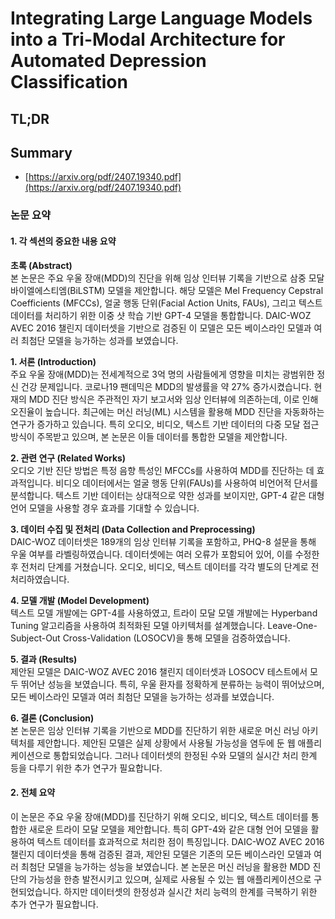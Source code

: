 # Integrating Large Language Models into a Tri-Modal Architecture for Automated Depression Classification
## TL;DR
## Summary
- [https://arxiv.org/pdf/2407.19340.pdf](https://arxiv.org/pdf/2407.19340.pdf)

### 논문 요약

#### 1. 각 섹션의 중요한 내용 요약

**초록 (Abstract)**  
본 논문은 주요 우울 장애(MDD)의 진단을 위해 임상 인터뷰 기록을 기반으로 삼중 모달 바이엘에스티엠(BiLSTM) 모델을 제안합니다. 해당 모델은 Mel Frequency Cepstral Coefficients (MFCCs), 얼굴 행동 단위(Facial Action Units, FAUs), 그리고 텍스트 데이터를 처리하기 위한 이중 샷 학습 기반 GPT-4 모델을 통합합니다. DAIC-WOZ AVEC 2016 챌린지 데이터셋을 기반으로 검증된 이 모델은 모든 베이스라인 모델과 여러 최첨단 모델을 능가하는 성과를 보였습니다.

**1. 서론 (Introduction)**  
주요 우울 장애(MDD)는 전세계적으로 3억 명의 사람들에게 영향을 미치는 광범위한 정신 건강 문제입니다. 코로나19 팬데믹은 MDD의 발생률을 약 27% 증가시켰습니다. 현재의 MDD 진단 방식은 주관적인 자기 보고서와 임상 인터뷰에 의존하는데, 이로 인해 오진율이 높습니다. 최근에는 머신 러닝(ML) 시스템을 활용해 MDD 진단을 자동화하는 연구가 증가하고 있습니다. 특히 오디오, 비디오, 텍스트 기반 데이터의 다중 모달 접근 방식이 주목받고 있으며, 본 논문은 이들 데이터를 통합한 모델을 제안합니다.

**2. 관련 연구 (Related Works)**  
오디오 기반 진단 방법은 특정 음향 특성인 MFCCs를 사용하여 MDD를 진단하는 데 효과적입니다. 비디오 데이터에서는 얼굴 행동 단위(FAUs)를 사용하여 비언어적 단서를 분석합니다. 텍스트 기반 데이터는 상대적으로 약한 성과를 보이지만, GPT-4 같은 대형 언어 모델을 사용할 경우 효과를 기대할 수 있습니다.

**3. 데이터 수집 및 전처리 (Data Collection and Preprocessing)**  
DAIC-WOZ 데이터셋은 189개의 임상 인터뷰 기록을 포함하고, PHQ-8 설문을 통해 우울 여부를 라벨링하였습니다. 데이터셋에는 여러 오류가 포함되어 있어, 이를 수정한 후 전처리 단계를 거쳤습니다. 오디오, 비디오, 텍스트 데이터를 각각 별도의 단계로 전처리하였습니다.

**4. 모델 개발 (Model Development)**  
텍스트 모델 개발에는 GPT-4를 사용하였고, 트라이 모달 모델 개발에는 Hyperband Tuning 알고리즘을 사용하여 최적화된 모델 아키텍처를 설계했습니다. Leave-One-Subject-Out Cross-Validation (LOSOCV)을 통해 모델을 검증하였습니다.

**5. 결과 (Results)**  
제안된 모델은 DAIC-WOZ AVEC 2016 챌린지 데이터셋과 LOSOCV 테스트에서 모두 뛰어난 성능을 보였습니다. 특히, 우울 환자를 정확하게 분류하는 능력이 뛰어났으며, 모든 베이스라인 모델과 여러 최첨단 모델을 능가하는 성과를 보였습니다.

**6. 결론 (Conclusion)**  
본 논문은 임상 인터뷰 기록을 기반으로 MDD를 진단하기 위한 새로운 머신 러닝 아키텍처를 제안합니다. 제안된 모델은 실제 상황에서 사용될 가능성을 염두에 둔 웹 애플리케이션으로 통합되었습니다. 그러나 데이터셋의 한정된 수와 모델의 실시간 처리 한계 등을 다루기 위한 추가 연구가 필요합니다.

#### 2. 전체 요약
이 논문은 주요 우울 장애(MDD)를 진단하기 위해 오디오, 비디오, 텍스트 데이터를 통합한 새로운 트라이 모달 모델을 제안합니다. 특히 GPT-4와 같은 대형 언어 모델을 활용하여 텍스트 데이터를 효과적으로 처리한 점이 특징입니다. DAIC-WOZ AVEC 2016 챌린지 데이터셋을 통해 검증된 결과, 제안된 모델은 기존의 모든 베이스라인 모델과 여러 최첨단 모델을 능가하는 성능을 보였습니다. 본 논문은 머신 러닝을 활용한 MDD 진단의 가능성을 한층 발전시키고 있으며, 실제로 사용될 수 있는 웹 애플리케이션으로 구현되었습니다. 하지만 데이터셋의 한정성과 실시간 처리 능력의 한계를 극복하기 위한 추가 연구가 필요합니다.